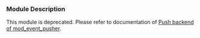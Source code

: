 ### Module Description

This module is deprecated. Please refer to documentation of [Push backend of mod_event_pusher](./mod_event_pusher_push.md).
